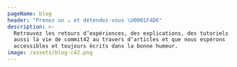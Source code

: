 ```yaml
---
pageName: blog
header: "Prenez un ☕ et détendez-vous \U0001F4D6"
description: >-
  Retrouvez les retours d’expériences, des explications, des tutoriels... et
  aussi la vie de commit42 au travers d’articles et que nous espérons
  accessibles et toujours écrits dans la bonne humeur.
image: /assets/blog-c42.png
---
```


